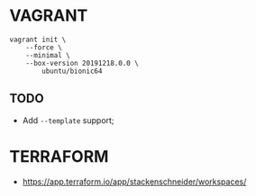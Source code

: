 # VAGRANT

```
vagrant init \
	--force \
	--minimal \
	--box-version 20191218.0.0 \
        ubuntu/bionic64
```

## TODO

* Add `--template` support;

# TERRAFORM

* https://app.terraform.io/app/stackenschneider/workspaces/

